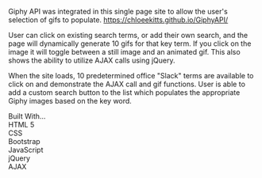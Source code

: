 Giphy API was integrated in this single page site to allow the user's selection of gifs to populate.
https://chloeekitts.github.io/GiphyAPI/


User can click on existing search terms, or add their own search, and the page will dynamically generate 10 gifs for that key term. If you click on the image it will toggle between a still image and an animated gif. This also shows the ability to utilize AJAX calls using jQuery.

When the site loads, 10 predetermined office "Slack" terms are available to click on and demonstrate the AJAX call and gif functions. User is able to add a custom search button to the list which populates the appropriate Giphy images based on the key word.


Built With...<br>
HTML 5<br>
CSS<br>
Bootstrap<br>
JavaScript<br>
jQuery<br>
AJAX<br>
